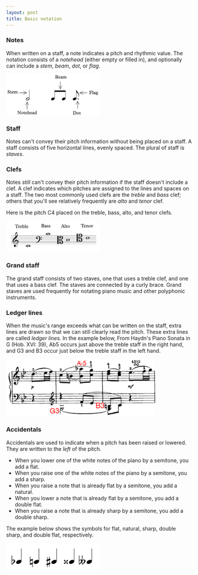 ```yaml
---
layout: post
title: Basic notation
---
```


### Notes

When written on a staff, a note indicates a pitch and rhythmic value. The notation consists of a _notehead_ (either empty or filled in), and optionally can include a _stem_, _beam_, _dot_, or _flag_.

<img src="Graphics/noteillustration.png" width="50%">

### Staff

Notes can't convey their pitch information without being placed on a staff. A staff consists of five horizontal lines, evenly spaced. The plural of staff is _staves_.

### Clefs

Notes _still_ can't convey their pitch information if the staff doesn't include a clef. A clef indicates which pitches are assigned to the lines and spaces on a staff. The two most commonly used clefs are the _treble_ and _bass_ clef; others that you'll see relatively frequently are _alto_ and _tenor_ clef.

Here is the pitch C4 placed on the treble, bass, alto, and tenor clefs.

<img src="Graphics/clefs.png" width="50%" height="50%">

### Grand staff

The grand staff consists of two staves, one that uses a treble clef, and one that uses a bass clef. The staves are connected by a curly brace. Grand staves are used frequently for notating piano music and other polyphonic instruments.

### Ledger lines

When the music's range exceeds what can be written on the staff, extra lines are drawn so that we can still clearly read the pitch. These extra lines are called _ledger lines._ In the example below, From Haydn's Piano Sonata in G (Hob. XVI: 39), Ab5 occurs just above the treble staff in the right hand, and G3 and B3 occur just below the treble staff in the left hand.

<img src ="Graphics/ledgerLines.png" width="80%" height="80%">

### Accidentals

Accidentals are used to indicate when a pitch has been raised or lowered. They are written to the _left_ of the pitch.

- When you lower one of the white notes of the piano by a semitone, you add a flat.
- When you raise one of the white notes of the piano by a semitone, you add a sharp.
- When you raise a note that is already flat by a semitone, you add a natural.
- When you lower a note that is already flat by a semitone, you add a double flat.
- When you raise a note that is already sharp by a semitone, you add a double sharp.

The example below shows the symbols for flat, natural, sharp, double sharp, and double flat, respectively.

<img src ="Graphics/accidentals.png" width="50%" height="50%">
